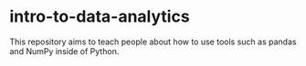 # intro-to-data-analytics
This repository aims to teach people about how to use tools such as pandas and NumPy inside of Python.
